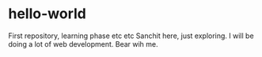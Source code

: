 # hello-world
First repository, learning phase etc etc
Sanchit here, just exploring. I will be doing a lot of web development.
Bear wih me.

